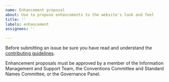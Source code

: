 ```yaml
---
name: Enhancement proposal
about: Use to propose enhancements to the website's look and feel
title: ''
labels: enhancement
assignees: ''

---
```


Before submitting an issue be sure you have read and understand the [contributing guidelines](https://github.com/cf-convention/cf-convention.github.io/blob/master/CONTRIBUTING.md).

Enhancement proposals must be approved by a member of the Information Management and Support Team, the Conventions Committee and Standard Names Committee, or the Governance Panel.
